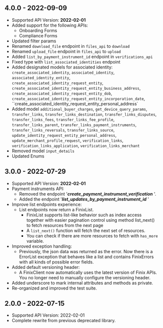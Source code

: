 ## 4.0.0 - 2022-09-09
* Supported API Version: **2022-02-01**
* Added support for the following APIs: 
    * Onboarding Forms
    * Compliance Forms
* Updated filter params 
* Renamed `download_file` endpoint in `files_api` to `download` 
* Renamed `upload_file` endpoint in `files_api` to `upload` 
* Added `list_by_payment_instrument_id` endpoint in `verifications_api`
* Fixed type with `list_associated_identities` endpoint 
* Added designated models for associated identity: `create_associated_identity`, `associated_identity`, `associated_identity_entity`, `create_associated_identity_request_entity`, `create_associated_identity_request_entity_business_address`, `create_associated_identity_request_entity_dob`, `create_associated_identity_request_entity_incorporation_date`, ``create_associated_identity_request_entity_personal_address`
* Added model `additional_buyer_charges`, `get_device_query_params`, `transfer_links`, `transfer_links_destination`, `transfer_links_disputes`, `transfer_links_fees`, `transfer_links_fee_profile`, `transfer_links_parent`, `transfer_links_payment_instruments`, `transfer_links_reversals`, `transfer_links_source`, `update_identity_request_entity_personal_address`, `update_merchant_profile_request`, `verification_links`, `verification_links_application`, `verification_links_merchant`
* Removed model `input_details`
* Updated Enums
## 3.0.0 - 2022-07-29
* Supported API Version: **2022-02-01**
* Payment instruments API:
  * Removed the endpoint '**_create_payment_instrument_verification_** '.
  * Added the endpoint '**_list_updates_by_payment_instrument_id_** ' 
* Improve list endpoints experience:
  * List endpoints now return a FinixList. 
    * FinixList supports list-like behavior such as index access together with easier pagination control using method list_next() to fetch resources from the next page
    * A `list_next()` function will fetch the next set of resources.
    * You can check if there are more resources to fetch with `has_more` variable.
* Improved exception handling:
  * Previously, the json data was returned as the error. Now there is a ErrorList exception that behaves like a list and contains FinixErrors with all kinds of possible error fields.
* Added default versioning header: 
  * A FinixClient now automatically uses the latest version of Finix APIs. You no longer need to manually configure the versioning header.
* Added underscore to mark internal attributes and methods as private.
* Re-organized and improved the test suite.

## 2.0.0 - 2022-07-15
* Supported API Version: 2022-02-01
* Complete rewrite from previous deprecated library.
